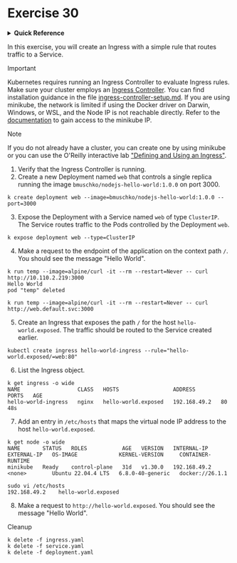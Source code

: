 # Exercise 30

<details>
<summary><b>Quick Reference</b></summary>
<p>

* Namespace: `default`<br>
* Documentation: [Ingresses](https://kubernetes.io/docs/concepts/services-networking/ingress/), [Ingress Controllers](https://kubernetes.io/docs/concepts/services-networking/ingress-controllers/)

</p>
</details>

In this exercise, you will create an Ingress with a simple rule that routes traffic to a Service.

> [!IMPORTANT]
> Kubernetes requires running an Ingress Controller to evaluate Ingress rules. Make sure your cluster employs an [Ingress Controller](https://kubernetes.io/docs/concepts/services-networking/ingress-controllers/). You can find installation guidance in the file [ingress-controller-setup.md](./ingress-controller-setup.md). If you are using minikube, the network is limited if using the Docker driver on Darwin, Windows, or WSL, and the Node IP is not reachable directly. Refer to the [documentation](https://minikube.sigs.k8s.io/docs/handbook/accessing/) to gain access to the minikube IP.

> [!NOTE]
> If you do not already have a cluster, you can create one by using minikube or you can use the O'Reilly interactive lab ["Defining and Using an Ingress"](https://learning.oreilly.com/scenarios/defining-and-using/9781098164317/).

1. Verify that the Ingress Controller is running.
2. Create a new Deployment named `web` that controls a single replica running the image `bmuschko/nodejs-hello-world:1.0.0` on port 3000.
```
k create deployment web --image=bmuschko/nodejs-hello-world:1.0.0 --port=3000
```
3. Expose the Deployment with a Service named `web` of type `ClusterIP`. The Service routes traffic to the Pods controlled by the Deployment `web`.
```
k expose deployment web --type=ClusterIP
```
4. Make a request to the endpoint of the application on the context path `/`. You should see the message "Hello World".
```
k run temp --image=alpine/curl -it --rm --restart=Never -- curl http://10.110.2.219:3000
Hello World
pod "temp" deleted

k run temp --image=alpine/curl -it --rm --restart=Never -- curl http://web.default.svc:3000
```
5. Create an Ingress that exposes the path `/` for the host `hello-world.exposed`. The traffic should be routed to the Service created earlier.
```
kubectl create ingress hello-world-ingress --rule="hello-world.exposed/=web:80"
```
6. List the Ingress object.
```
k get ingress -o wide
NAME                  CLASS   HOSTS                 ADDRESS        PORTS   AGE
hello-world-ingress   nginx   hello-world.exposed   192.168.49.2   80      48s
```
7. Add an entry in `/etc/hosts` that maps the virtual node IP address to the host `hello-world.exposed`.
```
k get node -o wide
NAME       STATUS   ROLES           AGE   VERSION   INTERNAL-IP    EXTERNAL-IP   OS-IMAGE             KERNEL-VERSION     CONTAINER-RUNTIME
minikube   Ready    control-plane   31d   v1.30.0   192.168.49.2   <none>        Ubuntu 22.04.4 LTS   6.8.0-40-generic   docker://26.1.1

sudo vi /etc/hosts
192.168.49.2    hello-world.exposed
```
8. Make a request to `http://hello-world.exposed`. You should see the message "Hello World".

Cleanup
```
k delete -f ingress.yaml
k delete -f service.yaml
k delete -f deployment.yaml
```


